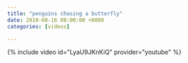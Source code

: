 ```yaml
---
title: "penguins chasing a butterfly"
date: 2010-08-16 08:00:00 +0000
categories: [videos]

---
```

{% include video id="LyaU9JKnKiQ" provider="youtube" %}
